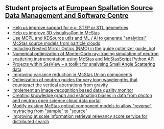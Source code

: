 ## Student projects at [European Spallation Source Data Management and Software Centre](https://europeanspallationsource.se/data-management-software-centre)
* [Help us improve support for e.g. STEP or STL geometries](https://github.com/ess-dmsc-dram/student-projects/blob/main/project_CAD.pdf)
* [Help us improve 3D visualisa0on in McStas](https://github.com/ess-dmsc-dram/student-projects/blob/main/project_CAD_mcdisplay.pdf)
* [Use MCPL and KDSource utils and ML / AI to generate "analytical" McStas source models from particle clouds](https://github.com/ess-dmsc-dram/student-projects/blob/main/project_KDSource.pdf)
* [Including Nested Mirror Optics (NMO) in the guide optimizer guide_bot](https://github.com/ess-dmsc-dram/student-projects/blob/main/project_NMO_guide_bot.docx)
* [Numerical optimization of Monte-Carlo ray-tracing simulation of neutron scattering instrumentation using McStas and McStasScript Python API](https://github.com/ess-dmsc-dram/student-projects/blob/main/project_Optimizer.docx)
* [Projects within SasView – a toolkit for analysing Small Angle Scattering data](https://github.com/ess-dmsc-dram/student-projects/blob/main/project_SasView.pdf)
* [Improving variance reduction in McStas Union components](https://github.com/ess-dmsc-dram/student-projects/blob/main/project_Union_variance.docx)
* [Optimization of neutron guides for very long wavelengths that counteract the vertical aberrations from gravity](https://github.com/ess-dmsc-dram/student-projects/blob/main/project_VCN_guide_bot.docx)
* [Implement an image-recognition based data quality monitor](https://github.com/ess-dmsc-dram/student-projects/blob/main/project_ai_detector_alarms.pdf)
* [Creating knowledge graph and estimating biases in data from photon and neutron open science cloud data portal](https://github.com/ess-dmsc-dram/student-projects/blob/main/project_federated_search_knowledge_graph.pdf)
* [Modify existing McStas optical component models to allow "reverse" raytracing from "sample" to "source"](https://github.com/ess-dmsc-dram/student-projects/blob/main/project_reverse_Optics.pdf)
* [Improving at scale information retrieval relevancy score
service for distributed search](https://github.com/ess-dmsc-dram/student-projects/blob/main/project_search_scoring.pdf)
